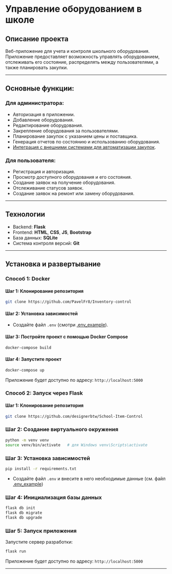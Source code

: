 # Управление оборудованием в школе

## Описание проекта
Веб-приложение для учета и контроля школьного оборудования. Приложение предоставляет возможность управлять 
оборудованием, отслеживать его состояние, распределять между пользователями, а также планировать закупки.  

---

## Основные функции:
### Для администратора:
- Авторизация в приложении.
- Добавление оборудования.
- Редактирование оборудования.
- Закрепление оборудования за пользователями.
- Планирование закупок с указанием цены и поставщика.
- Генерация отчетов по состоянию и использованию оборудования.
- [Интеграция с внешними системами для автоматизации закупок](https://github.com/designerbtw/School-Item-Control/blob/main/app/api/API_DOC.md).

### Для пользователя:
- Регистрация и авторизация.
- Просмотр доступного оборудования и его состояния.
- Создание заявок на получение оборудования.
- Отслеживание статусов заявок.
- Создание заявок на ремонт или замену оборудования.

---

## Технологии
- Backend: **Flask**
- Frontend: **HTML**, **CSS**, **JS**, **Bootstrap**
- База данных: **SQLite**
- Система контроля версий: **Git**

---

## Установка и развертывание

### Способ 1: Docker

#### Шаг 1: Клонирование репозитория
```bash  
git clone https://github.com/PavelFr8/Inventory-control  
```
#### Шаг 2: Установка зависимостей
- Создайте файл `.env` (смотри [.env_example](https://github.com/designerbtw/School-Item-Control/blob/main/.env_example)).

#### Шаг 3: Постройте проект с помощью Docker Compose
```bash  
docker-compose build  
```

#### Шаг 4: Запустите проект
```bash  
docker-compose up  
```

Приложение будет доступно по адресу: `http://localhost:5000`

### Способ 2: Запуск через Flask

#### Шаг 1: Клонирование репозитория
```bash
git clone https://github.com/designerbtw/School-Item-Control
```

### Шаг 2: Создание виртуального окружения
```bash
python -m venv venv
source venv/bin/activate   # для Windows venv\Scripts\activate      
```

### Шаг 3: Установка зависимостей
```bash
pip install -r requirements.txt
```

- Создайте файл `.env` и внесите в него необходимые данные (см. файл [.env_example](https://github.com/designerbtw/School-Item-Control/blob/main/.env_example))

### Шаг 4: Инициализация базы данных
```bash
flask db init
flask db migrate
flask db upgrade
```

### Шаг 5: Запуск приложения
Запустите сервер разработки:
```bash
flask run
```
Приложение будет доступно по адресу: `http://localhost:5000`

---

